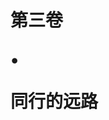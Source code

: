 <div class="title-box">
    <h1 class="part-title">
        <div class="first-title"><p>第三卷</p></div>
        <p>•</p>
        <div class="last-title"><p>同行的远路</p></div>
    </h1>
</div>
